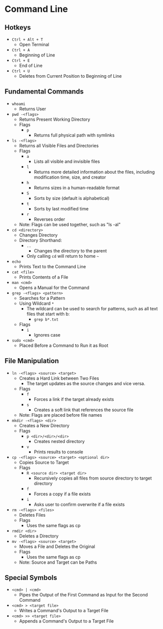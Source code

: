 # Command Line
## Hotkeys
- `Ctrl + Alt + T`
    - Open Terminal
- `Ctrl + A`
    - Beginning of Line
- `Ctrl + E`
    - End of Line
- `Ctrl + U`
    - Deletes from Current Position to Beginning of Line

## Fundamental Commands
- `whoami`
    - Returns User
- `pwd -<flags>`
    - Returns Present Working Directory
    - Flags
        - `p`
            - Returns full physical path with symlinks
- `ls -<flags>`
    - Returns all Visible Files and Directories
    - Flags
        - `a`
            - Lists all visible and invisible files
        - `l`
            - Returns more detailed information about the files, including modification time, size, and creator
        - `h`
            - Returns sizes in a human-readable format
        - `S`
            - Sorts by size (default is alphabetical)
        - `t`
            - Sorts by last modified time
        - `r`
            - Reverses order
    - Note: Flags can be used together, such as "ls -al"
- `cd <directory>`
    - Changes Directory
    - Directory Shorthand:
        - `..`
            - Changes the directory to the parent
        - Only calling `cd` will return to home `~`
- `echo`
    - Prints Text to the Command Line
- `cat <file>`
    - Prints Contents of a File
- `man <cmd>`
    - Opens a Manual for the Command
- `grep -<flags> <pattern>`
    - Searches for a Pattern
    - Using Wildcard `*`
        - The wildcard can be used to search for patterns, such as all text files that start with b:
            - `grep b*.txt`
    - Flags
        - `i`
            - Ignores case
- `sudo <cmd>`
    - Placed Before a Command to Run it as Root

## File Manipulation
- `ln -<flags> <source> <target>`
    - Creates a Hard Link between Two Files
        - The target updates as the source changes and vice versa.
    - Flags
        - `f`
            - Forces a link if the target already exists
        - `s`
            - Creates a soft link that references the source file
    - Note: Flags are placed before file names
- `mkdir -<flags> <dir>`
    - Creates a New Directory
    - Flags
        - `p <dir>/<dir>/<dir>`
            - Creates nested directory
        - `v`
            - Prints results to console
- `cp -<flags> <source> <target> <optional dir>`
    - Copies Source to Target
    - Flags
        - `R <source dir> <target dir>`
            - Recursively copies all files from source directory to target directory
        - `f`
            - Forces a copy if a file exists
        - `i`
            - Asks user to confirm overwrite if a file exists
- `rm -<flags> <files>`
    - Deletes Files
    - Flags
        - Uses the same flags as cp
- `rmdir <dir>`
    - Deletes a Directory
- `mv -<flags> <source> <target>`
    - Moves a File and Deletes the Original
    - Flags
        - Uses the same flags as cp
    - Note: Source and Target can be Paths

## Special Symbols
- `<cmd> | <cmd>`
    - Pipes the Output of the First Command as Input for the Second Command
- `<cmd> > <target file>`
    - Writes a Command's Output to a Target File
- `<cmd> >> <target file>`
    - Appends a Command's Output to a Target File

    

